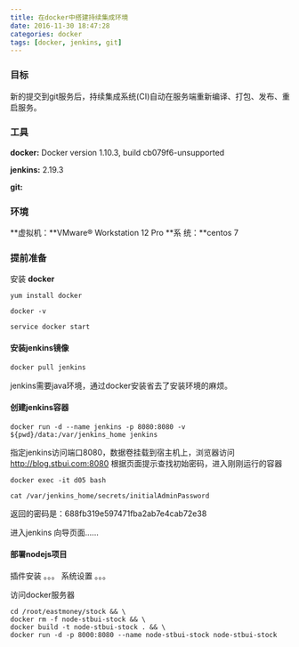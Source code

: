 ```yaml
---
title: 在docker中搭建持续集成环境
date: 2016-11-30 18:47:28
categories: docker
tags: [docker, jenkins, git]
---
```


### 目标

新的提交到git服务后，持续集成系统(CI)自动在服务端重新编译、打包、发布、重启服务。

### 工具

**docker:** Docker version 1.10.3, build cb079f6-unsupported

**jenkins:** 2.19.3

**git:**

### 环境

**虚拟机：**VMware® Workstation 12 Pro
**系  统：**centos 7

### 提前准备

<!--more-->

安装 **docker**
```
yum install docker
```
```
docker -v
```
```
service docker start
```

#### 安装jenkins镜像

```bash
docker pull jenkins
```
jenkins需要java环境，通过docker安装省去了安装环境的麻烦。

#### 创建jenkins容器

```
docker run -d --name jenkins -p 8080:8080 -v ${pwd}/data:/var/jenkins_home jenkins
```

指定jenkins访问端口8080，数据卷挂载到宿主机上，浏览器访问 http://blog.stbui.com:8080
根据页面提示查找初始密码，进入刚刚运行的容器
```
docker exec -it d05 bash
```
```
cat /var/jenkins_home/secrets/initialAdminPassword
```
返回的密码是：688fb319e597471fba2ab7e4cab72e38

进入jenkins 向导页面......



#### 部署nodejs项目

插件安装
。。。
系统设置
。。。

访问docker服务器
```
cd /root/eastmoney/stock && \
docker rm -f node-stbui-stock && \
docker build -t node-stbui-stock . && \
docker run -d -p 8000:8080 --name node-stbui-stock node-stbui-stock
```
